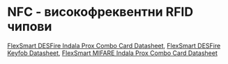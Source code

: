 # NFC - високофреквентни RFID чипови

[FlexSmart DESFire Indala Prox Combo Card Datasheet](./pdfs/indala/flexsmart_desfire_indala_prox_card_ds_en.pdf),
[FlexSmart DESFire Keyfob Datasheet](./pdfs/indala/flexsmart_desfire_keyfob_ds_en.pdf),
[FlexSmart MIFARE Indala Prox Combo Card Datasheet](./pdfs/indala/flexsmart_mifare_indala_prox_ds_en.pdf)

